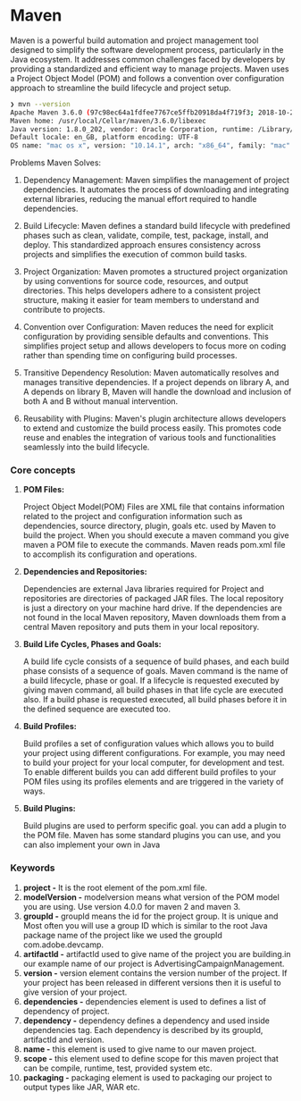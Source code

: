 # Maven

Maven is a powerful build automation and project management tool designed to simplify the software development process, 
particularly in the Java ecosystem. It addresses common challenges faced by developers by providing a standardized and 
efficient way to manage projects. Maven uses a Project Object Model (POM) and follows a convention over configuration 
approach to streamline the build lifecycle and project setup.


```bash
❯ mvn --version
Apache Maven 3.6.0 (97c98ec64a1fdfee7767ce5ffb20918da4f719f3; 2018-10-24T21:41:47+03:00)
Maven home: /usr/local/Cellar/maven/3.6.0/libexec
Java version: 1.8.0_202, vendor: Oracle Corporation, runtime: /Library/Java/JavaVirtualMachines/jdk1.8.0_202.jdk/Contents/Home/jre
Default locale: en_GB, platform encoding: UTF-8
OS name: "mac os x", version: "10.14.1", arch: "x86_64", family: "mac"
```

Problems Maven Solves:

1. Dependency Management: Maven simplifies the management of project dependencies. It automates the process of downloading and integrating external libraries, reducing the manual effort required to handle dependencies.

2. Build Lifecycle: Maven defines a standard build lifecycle with predefined phases such as clean, validate, compile, test, package, install, and deploy. This standardized approach ensures consistency across projects and simplifies the execution of common build tasks.

3. Project Organization: Maven promotes a structured project organization by using conventions for source code, resources, and output directories. This helps developers adhere to a consistent project structure, making it easier for team members to understand and contribute to projects.

4. Convention over Configuration: Maven reduces the need for explicit configuration by providing sensible defaults and conventions. This simplifies project setup and allows developers to focus more on coding rather than spending time on configuring build processes.

5. Transitive Dependency Resolution: Maven automatically resolves and manages transitive dependencies. If a project depends on library A, and A depends on library B, Maven will handle the download and inclusion of both A and B without manual intervention.

6. Reusability with Plugins: Maven's plugin architecture allows developers to extend and customize the build process easily. This promotes code reuse and enables the integration of various tools and functionalities seamlessly into the build lifecycle.



### Core concepts

1. **POM Files:** 

    Project Object Model(POM) Files are XML file that contains information related to the project and configuration information such as dependencies, source directory, plugin, goals etc. used by Maven to build the project. When you should execute a maven command you give maven a POM file to execute the commands. Maven reads pom.xml file to accomplish its configuration and operations.


2. **Dependencies and Repositories:**
    
    Dependencies are external Java libraries required for Project and repositories are directories of packaged JAR files. The local repository is just a directory on your machine hard drive. If the dependencies are not found in the local Maven repository, Maven downloads them from a central Maven repository and puts them in your local repository.


3. **Build Life Cycles, Phases and Goals:**

   A build life cycle consists of a sequence of build phases, and each build phase consists of a sequence of goals. Maven command is the name of a build lifecycle, phase or goal. If a lifecycle is requested executed by giving maven command, all build phases in that life cycle are executed also. If a build phase is requested executed, all build phases before it in the defined sequence are executed too.


4. **Build Profiles:**

   Build profiles a set of configuration values which allows you to build your project using different configurations. For example, you may need to build your project for your local computer, for development and test. To enable different builds you can add different build profiles to your POM files using its profiles elements and are triggered in the variety of ways.


6. **Build Plugins:**

    Build plugins are used to perform specific goal. you can add a plugin to the POM file. Maven has some standard plugins you can use, and you can also implement your own in Java

### Keywords

1. **project -** It is the root element of the pom.xml file.
2. **modelVersion -** modelversion means what version of the POM model you are using. Use version 4.0.0 for maven 2 and maven 3.
3. **groupId -** groupId means the id for the project group. It is unique and Most often you will use a group ID which is similar to the root Java package name of the project like we used the groupId com.adobe.devcamp.
4. **artifactId -** artifactId used to give name of the project you are building.in our example name of our project is AdvertisingCampaignManagement.
5. **version -** version element contains the version number of the project. If your project has been released in different versions then it is useful to give version of your project.
6. **dependencies -** dependencies element is used to defines a list of dependency of project.
7. **dependency -** dependency defines a dependency and used inside dependencies tag. Each dependency is described by its groupId, artifactId and version.
8. **name -** this element is used to give name to our maven project.
9. **scope -** this element used to define scope for this maven project that can be compile, runtime, test, provided system etc.
10. **packaging -** packaging element is used to packaging our project to output types like JAR, WAR etc.